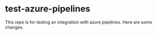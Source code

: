 # test-azure-pipelines

This repo is for testing an integration with azure pipelines. 
Here are some changes.